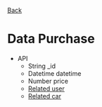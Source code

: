 [Back](../)

# Data Purchase

- API
  - String _id
  - Datetime datetime
  - Number price
  - [Related user](./user.md)
  - [Related car](./car.md)
